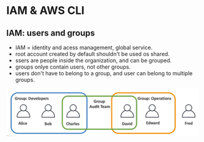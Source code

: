 # IAM & AWS CLI
## IAM:  users and groups

- IAM = identity and acess management, global service.
- root account created by default shouldn't be used os shared.
- ssers are people inside the organization, and can be grouped.
- groups onlye contain users, not other groups.
- users don't have to belong to a group, and user can belong to multiple groups.

![aws-image](https://github.com/aws-expert/learning-aws-solutions-architect/blob/main/images/aws1.png)


